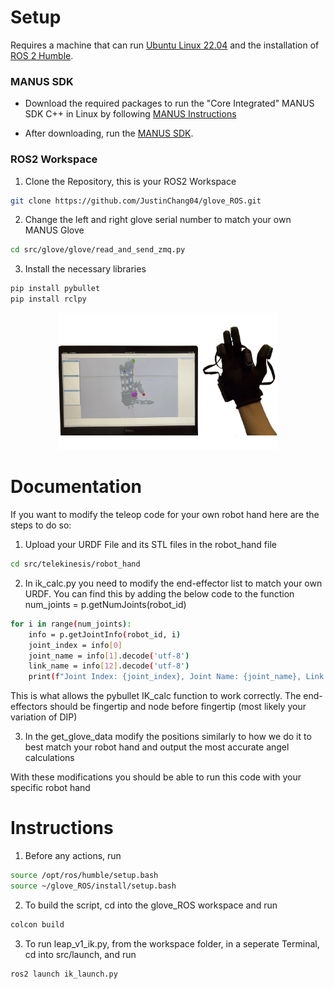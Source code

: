 # Setup
Requires a machine that can run [Ubuntu Linux 22.04](https://docs.ros.org/en/humble/Installation/Alternatives/Ubuntu-Development-Setup.html) and the installation of [ROS 2 Humble](https://docs.ros.org/en/humble/index.html).

### MANUS SDK
- Download the required packages to run the "Core Integrated" MANUS SDK C++ in Linux by following [MANUS Instructions](https://docs.manus-meta.com/2.4.0/Plugins/SDK/Linux/)

- After downloading, run the [MANUS SDK](https://github.com/Soltanilara/Krysalis_Hand/tree/6109bbc9e07616c5b7049191f57431e49df69b65/SDKClient_Linux). 

### ROS2 Workspace
1. Clone the Repository, this is your ROS2 Workspace 
```bash
git clone https://github.com/JustinChang04/glove_ROS.git
```

2. Change the left and right glove serial number to match your own MANUS Glove
```bash
cd src/glove/glove/read_and_send_zmq.py
```


3. Install the necessary libraries 
```bash
pip install pybullet
pip install rclpy
```
<div style="text-align: center;">
    <img src="image/pybullet_figure.png" width="350"/>
</div>

# Documentation
If you want to modify the teleop code for your own robot hand here are the steps to do so: 

1. Upload your URDF File and its STL files in the robot_hand file
```bash
cd src/telekinesis/robot_hand
```

2. In ik_calc.py you need to modify the end-effector list to match your own URDF. You can find this by adding the below code to the function
num_joints = p.getNumJoints(robot_id)
```bash
for i in range(num_joints):
    info = p.getJointInfo(robot_id, i)
    joint_index = info[0]
    joint_name = info[1].decode('utf-8')
    link_name = info[12].decode('utf-8') 
    print(f"Joint Index: {joint_index}, Joint Name: {joint_name}, Link Name: {link_name}")
```
This is what allows the pybullet IK_calc function to work correctly. The end-effectors should be fingertip and node before fingertip (most likely your variation of DIP)


3. In the get_glove_data modify the positions similarly to how we do it to best match your robot hand and output the most accurate angel calculations 

With these modifications you should be able to run this code with your specific robot hand

# Instructions

1. Before any actions, run
```bash
source /opt/ros/humble/setup.bash
source ~/glove_ROS/install/setup.bash
```

2. To build the script, cd into the glove_ROS workspace and run
```bash
colcon build
```

3. To run leap_v1_ik.py, from the workspace folder, in a seperate Terminal, cd into src/launch, and run
```bash
ros2 launch ik_launch.py
```
